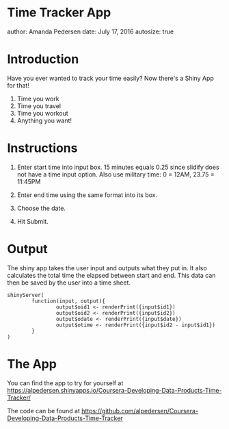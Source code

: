 Time Tracker App
========================================================
author: Amanda Pedersen
date: July 17, 2016
autosize: true

Introduction
========================================================

Have you ever wanted to track your time easily? Now there's a Shiny App for that!

1. Time you work
2. Time you travel
3. Time you workout
4. Anything you want!

Instructions
========================================================

1. Enter start time into input box. 15 minutes equals 0.25 since slidify does not have a time input option. Also use military time: 0 = 12AM, 23.75 = 11:45PM

2. Enter end time using the same format into its box.

3. Choose the date.

4. Hit Submit.

Output
============================================================
The shiny app takes the user input and outputs what they put in. It also calculates
the total time the elapsed between start and end. This data can then be saved by
the user into a time sheet.

```
shinyServer(
        function(input, output){
                output$oid1 <- renderPrint({input$id1})
                output$oid2 <- renderPrint({input$id2})
                output$odate <- renderPrint({input$date})
                output$otime <- renderPrint({input$id2 - input$id1})
        }
)

```

The App
============================================================
You can find the app to try for yourself at https://alpedersen.shinyapps.io/Coursera-Developing-Data-Products-Time-Tracker/

The code can be found at https://github.com/alpedersen/Coursera-Developing-Data-Products-Time-Tracker
